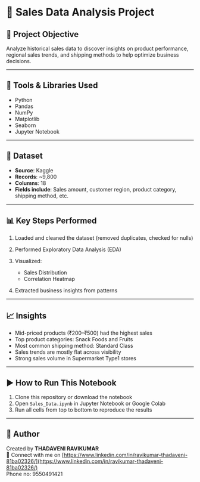 # 🛒 Sales Data Analysis Project

## 📌 Project Objective

Analyze historical sales data to discover insights on product performance, regional sales trends, and shipping methods to help optimize business decisions.

---

## 🧰 Tools & Libraries Used

* Python
* Pandas
* NumPy
* Matplotlib
* Seaborn
* Jupyter Notebook

---

## 📂 Dataset

* **Source**: Kaggle
* **Records**: \~9,800
* **Columns**: 18
* **Fields include**: Sales amount, customer region, product category, shipping method, etc.

---

## 📊 Key Steps Performed

1. Loaded and cleaned the dataset (removed duplicates, checked for nulls)
2. Performed Exploratory Data Analysis (EDA)
3. Visualized:

   * Sales Distribution
   * Correlation Heatmap
4. Extracted business insights from patterns

---

## 📈 Insights

* Mid-priced products (₹200–₹500) had the highest sales
* Top product categories: Snack Foods and Fruits
* Most common shipping method: Standard Class
* Sales trends are mostly flat across visibility
* Strong sales volume in Supermarket Type1 stores

---

## ▶️ How to Run This Notebook

1. Clone this repository or download the notebook
2. Open `Sales_Data.ipynb` in Jupyter Notebook or Google Colab
3. Run all cells from top to bottom to reproduce the results

---

## 👤 Author

Created by **THADAVENI RAVIKUMAR**  
📩 Connect with me on [https://www.linkedin.com/in/ravikumar-thadaveni-81ba02326/](https://www.linkedin.com/in/ravikumar-thadaveni-81ba02326/)  
Phone no: 9550491421
